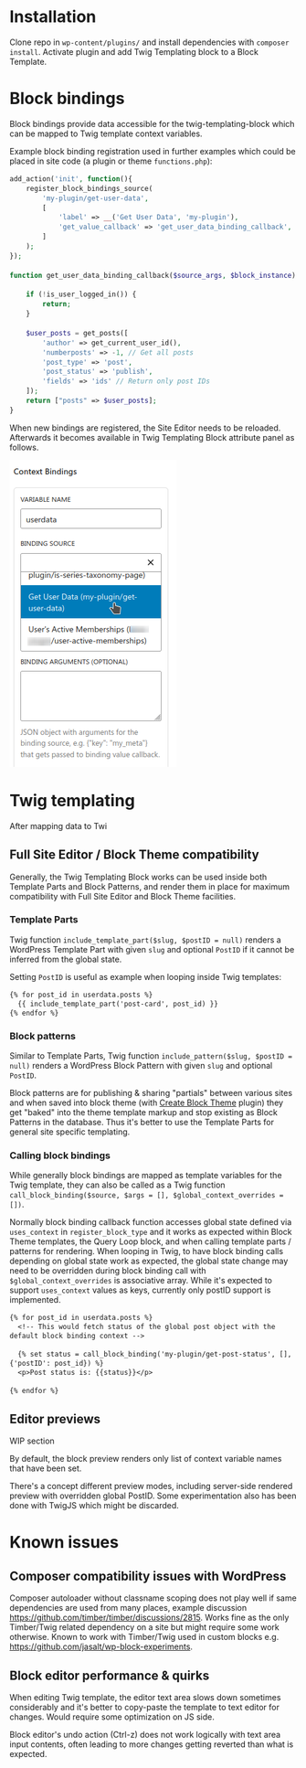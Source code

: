 # Installation
Clone repo in `wp-content/plugins/` and install dependencies with `composer install`. Activate plugin and add Twig Templating block to a Block Template.

# Block bindings

Block bindings provide data accessible for the twig-templating-block which can be mapped to Twig template context variables.

Example block binding registration used in further examples which could be placed in site code (a plugin or theme `functions.php`):
```php
add_action('init', function(){
    register_block_bindings_source(
        'my-plugin/get-user-data',
        [
            'label' => __('Get User Data', 'my-plugin'),
            'get_value_callback' => 'get_user_data_binding_callback',
        ]
    );
});

function get_user_data_binding_callback($source_args, $block_instance) {

    if (!is_user_logged_in()) {
        return;
    }

    $user_posts = get_posts([
        'author' => get_current_user_id(),
        'numberposts' => -1, // Get all posts
        'post_type' => 'post',
        'post_status' => 'publish',
        'fields' => 'ids' // Return only post IDs
    ]);
    return ["posts" => $user_posts];
}
```

When new bindings are registered, the Site Editor needs to be reloaded. Afterwards it becomes available in Twig Templating Block attribute panel as follows.

![Screenshot of editor block bindings selector](docs/editor_bindings_selector.png "Screenshot of editor block bindings selector")

# Twig templating

After mapping data to Twi

## Full Site Editor / Block Theme compatibility
Generally, the Twig Templating Block works can be used inside both Template Parts and Block Patterns, and render them in place for maximum compatibility with Full Site Editor and Block Theme facilities.

### Template Parts
Twig function `include_template_part($slug, $postID = null)` renders a WordPress Template Part with given `slug` and optional `PostID` if it cannot be inferred from the global state.

Setting `PostID` is useful as example when looping inside Twig templates:

```twig
{% for post_id in userdata.posts %}
  {{ include_template_part('post-card', post_id) }}
{% endfor %}
```

### Block patterns
Similar to Template Parts, Twig function `include_pattern($slug, $postID = null)` renders a WordPress Block Pattern with given `slug` and optional `PostID`.

Block patterns are for publishing & sharing "partials" between various sites and when saved into block theme (with [Create Block Theme](https://wordpress.org/plugins/create-block-theme/) plugin) they get "baked" into the theme template markup and stop existing as Block Patterns in the database. Thus it's better to use the Template Parts for general site specific templating.

### Calling block bindings

While generally block bindings are mapped as template variables for the Twig template, they can also be called as a Twig function `call_block_binding($source, $args = [], $global_context_overrides = [])`.

Normally block binding callback function accesses global state defined via `uses_context` in `register_block_type` and it works as expected within Block Theme templates, the Query Loop block, and when calling template parts / patterns for rendering. When looping in Twig, to have block binding calls depending on global state work as expected, the global state change may need to be overridden during block binding call with `$global_context_overrides` is associative array. While it's expected to support `uses_context` values as keys, currently only postID support is implemented.


```twig
{% for post_id in userdata.posts %}
  <!-- This would fetch status of the global post object with the default block binding context -->

  {% set status = call_block_binding('my-plugin/get-post-status', [], {'postID': post_id}) %}
  <p>Post status is: {{status}}</p>

{% endfor %}
```

## Editor previews

WIP section

By default, the block preview renders only list of context variable names that have been set.

There's a concept different preview modes, including server-side rendered preview with overridden global PostID. Some experimentation also has been done with TwigJS which might be discarded.

# Known issues

## Composer compatibility issues with WordPress
Composer autoloader without classname scoping does not play well if same dependencies are used from many places, example discussion https://github.com/timber/timber/discussions/2815. Works fine as the only Timber/Twig related dependency on a site but might require some work otherwise. Known to work with Timber/Twig used in custom blocks e.g. https://github.com/jasalt/wp-block-experiments.

## Block editor performance & quirks

When editing Twig template, the editor text area slows down sometimes considerably and it's better to copy-paste the template to text editor for changes. Would require some optimization on JS side.

Block editor's undo action (Ctrl-z) does not work logically with text area input contents, often leading to more changes getting reverted than what is expected.

